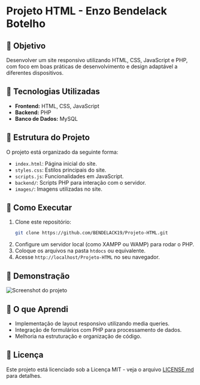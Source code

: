 # Projeto HTML - Enzo Bendelack Botelho

## 🎯 Objetivo

Desenvolver um site responsivo utilizando HTML, CSS, JavaScript e PHP, com foco em boas práticas de desenvolvimento e design adaptável a diferentes dispositivos.

## 🧱 Tecnologias Utilizadas

- **Frontend:** HTML, CSS, JavaScript
- **Backend:** PHP
- **Banco de Dados:** MySQL

## 📂 Estrutura do Projeto

O projeto está organizado da seguinte forma:

- `index.html`: Página inicial do site.
- `styles.css`: Estilos principais do site.
- `scripts.js`: Funcionalidades em JavaScript.
- `backend/`: Scripts PHP para interação com o servidor.
- `images/`: Imagens utilizadas no site.

## 🚀 Como Executar

1. Clone este repositório:
   ```bash
   git clone https://github.com/BENDELACK19/Projeto-HTML.git
   ```
2. Configure um servidor local (como XAMPP ou WAMP) para rodar o PHP.
3. Coloque os arquivos na pasta `htdocs` ou equivalente.
4. Acesse `http://localhost/Projeto-HTML` no seu navegador.

## 📸 Demonstração

![Screenshot do projeto](caminho/para/imagem.png)

## 🧠 O que Aprendi

- Implementação de layout responsivo utilizando media queries.
- Integração de formulários com PHP para processamento de dados.
- Melhoria na estruturação e organização de código.

## 📄 Licença

Este projeto está licenciado sob a Licença MIT - veja o arquivo [LICENSE.md](LICENSE.md) para detalhes.
